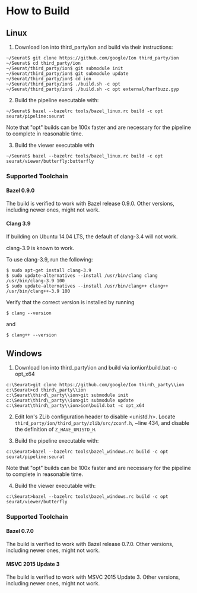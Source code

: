 # How to Build

## Linux

1. Download Ion into third_party/ion and build via their instructions:
```
~/Seurat$ git clone https://github.com/google/Ion third_party/ion
~/Seurat$ cd third_party/ion
~/Seurat/third_party/ion$ git submodule init
~/Seurat/third_party/ion$ git submodule update
~/Seurat/third_party/ion$ cd ion
~/Seurat/third_party/ion$ ./build.sh -c opt
~/Seurat/third_party/ion$ ./build.sh -c opt external/harfbuzz.gyp
```

2. Build the pipeline executable with:
```
~/Seurat$ bazel --bazelrc tools/bazel_linux.rc build -c opt seurat/pipeline:seurat
```
   Note that "opt" builds can be 100x faster and are necessary for the
   pipeline to complete in reasonable time.

3. Build the viewer executable with
```
~/Seurat$ bazel --bazelrc tools/bazel_linux.rc build -c opt seurat/viewer/butterfly:butterfly
```

### Supported Toolchain

#### Bazel 0.9.0

The build is verified to work with Bazel release 0.9.0. Other versions,
including newer ones, might not work.

#### Clang 3.9

If building on Ubuntu 14.04 LTS, the default of clang-3.4 will not work.

clang-3.9 is known to work.

To use clang-3.9, run the following:

```
$ sudo apt-get install clang-3.9
$ sudo update-alternatives --install /usr/bin/clang clang /usr/bin/clang-3.9 100
$ sudo update-alternatives --install /usr/bin/clang++ clang++ /usr/bin/clang++-3.9 100

```

Verify that the correct version is installed by running
```
$ clang --version
```
and
```
$ clang++ --version
```

## Windows

1. Download Ion into third\_party\\ion and build via ion\\ion\\build.bat -c opt_x64
```
c:\Seurat>git clone https://github.com/google/Ion third\_party\\ion
c:\Seurat>cd third\_party\\ion
c:\Seurat\third\_party\\ion>git submodule init
c:\Seurat\third\_party\\ion>git submodule update
c:\Seurat\third\_party\\ion>ion\build.bat -c opt_x64
```
2. Edit Ion's ZLib configuration header to disable <unistd.h>. Locate
   `third_party/ion/third_party/zlib/src/zconf.h`, ~line 434, and disable the
   definition of `Z_HAVE_UNISTD_H`.

3. Build the pipeline executable with:
```
c:\Seurat>bazel --bazelrc tools\bazel_windows.rc build -c opt seurat/pipeline:seurat
```
   Note that "opt" builds can be 100x faster and are necessary for the
   pipeline to complete in reasonable time.

4. Build the viewer executable with:
```
c:\Seurat>bazel --bazelrc tools\bazel_windows.rc build -c opt seurat/viewer/butterfly
```

### Supported Toolchain

#### Bazel 0.7.0

The build is verified to work with Bazel release 0.7.0. Other versions,
including newer ones, might not work.

#### MSVC 2015 Update 3

The build is verified to work with MSVC 2015 Update 3. Other versions,
including newer ones, might not work.
